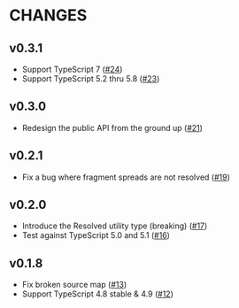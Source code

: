 # CHANGES

## v0.3.1

- Support TypeScript 7 ([#24](https://github.com/ykiu/gql-in-ts/pull/24))
- Support TypeScript 5.2 thru 5.8 ([#23](https://github.com/ykiu/gql-in-ts/pull/23))

## v0.3.0

- Redesign the public API from the ground up ([#21](https://github.com/ykiu/gql-in-ts/pull/21))

## v0.2.1

- Fix a bug where fragment spreads are not resolved ([#19](https://github.com/ykiu/gql-in-ts/pull/19))

## v0.2.0

- Introduce the Resolved utility type (breaking) ([#17](https://github.com/ykiu/gql-in-ts/pull/17))
- Test against TypeScript 5.0 and 5.1 ([#16](https://github.com/ykiu/gql-in-ts/pull/16))

## v0.1.8

- Fix broken source map ([#13](https://github.com/ykiu/gql-in-ts/pull/13))
- Support TypeScript 4.8 stable & 4.9 ([#12](https://github.com/ykiu/gql-in-ts/pull/12))
